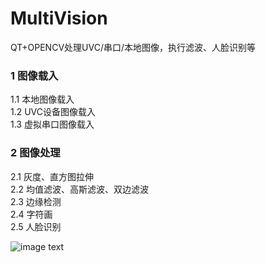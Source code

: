 # MultiVision
QT+OPENCV处理UVC/串口/本地图像，执行滤波、人脸识别等

### 1 图像载入  
  1.1 本地图像载入  
  1.2 UVC设备图像载入  
  1.3 虚拟串口图像载入  
### 2 图像处理
  2.1 灰度、直方图拉伸  
  2.2 均值滤波、高斯滤波、双边滤波  
  2.3 边缘检测  
  2.4 字符画  
  2.5 人脸识别  

![image text](https://github.com/minasanohayo/MultiVision/blob/main/preview.png "preview")
